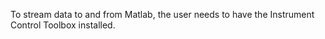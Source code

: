 To stream data to and from Matlab, the user needs to have the Instrument Control Toolbox installed.


